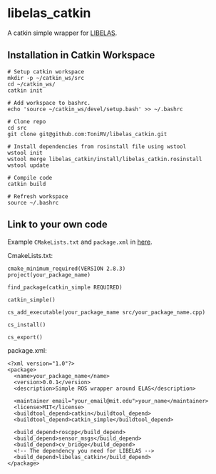 # libelas_catkin

A catkin simple wrapper for [LIBELAS](http://www.cvlibs.net/software/libelas/).

## Installation in Catkin Workspace

```
# Setup catkin workspace
mkdir -p ~/catkin_ws/src
cd ~/catkin_ws/
catkin init

# Add workspace to bashrc.
echo 'source ~/catkin_ws/devel/setup.bash' >> ~/.bashrc

# Clone repo
cd src
git clone git@github.com:ToniRV/libelas_catkin.git

# Install dependencies from rosinstall file using wstool
wstool init
wstool merge libelas_catkin/install/libelas_catkin.rosinstall
wstool update

# Compile code
catkin build

# Refresh workspace
source ~/.bashrc
```

## Link to your own code

Example `CMakeLists.txt` and `package.xml` in [here](https://github.com/ToniRV/ELAS_ROS).

CmakeLists.txt:
```
cmake_minimum_required(VERSION 2.8.3)
project(your_package_name)

find_package(catkin_simple REQUIRED)

catkin_simple()

cs_add_executable(your_package_name src/your_package_name.cpp)

cs_install()

cs_export()
```


package.xml:
```
<?xml version="1.0"?>
<package>
  <name>your_package_name</name>
  <version>0.0.1</version>
  <description>Simple ROS wrapper around ELAS</description>

  <maintainer email="your_email@mit.edu">your_name</maintainer>
  <license>MIT</license>
  <buildtool_depend>catkin</buildtool_depend>
  <buildtool_depend>catkin_simple</buildtool_depend>

  <build_depend>roscpp</build_depend>
  <build_depend>sensor_msgs</build_depend>
  <build_depend>cv_bridge</build_depend>
  <!-- The dependency you need for LIBELAS -->
  <build_depend>libelas_catkin</build_depend>
</package>
```

